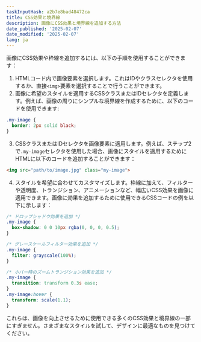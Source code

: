 ```yaml
---
taskInputHash: a2b7e8bad48472ca
title: CSS効果と境界線
description: 画像にCSS効果と境界線を追加する方法
date_published: '2025-02-07'
date_modified: '2025-02-07'
lang: ja
---
```

画像にCSS効果や枠線を追加するには、以下の手順を使用することができます：

1. HTMLコード内で画像要素を選択します。これはIDやクラスセレクタを使用するか、直接`<img>`要素を選択することで行うことができます。
2. 画像に希望のスタイルを適用するCSSクラスまたはIDセレクタを定義します。例えば、画像の周りにシンプルな境界線を作成するために、以下のコードを使用できます:

```css
.my-image {
  border: 2px solid black;
}
```

3. CSSクラスまたはIDセレクタを画像要素に適用します。例えば、ステップ2で`.my-image`セレクタを使用した場合、画像にスタイルを適用するためにHTMLに以下のコードを追加することができます：

```html
<img src="path/to/image.jpg" class="my-image">
```

4. スタイルを希望に合わせてカスタマイズします。枠線に加えて、フィルターや透明度、トランジション、アニメーションなど、幅広いCSS効果を画像に適用できます。画像に効果を追加するために使用できるCSSコードの例を以下に示します：

```css
/* ドロップシャドウ効果を追加 */
.my-image {
  box-shadow: 0 0 10px rgba(0, 0, 0, 0.5);
}

/* グレースケールフィルター効果を追加 */
.my-image {
  filter: grayscale(100%);
}

/* ホバー時のズームトランジション効果を追加 */
.my-image {
  transition: transform 0.3s ease;
}
.my-image:hover {
  transform: scale(1.1);
}
```

これらは、画像を向上させるために使用できる多くのCSS効果と境界線の一部にすぎません。さまざまなスタイルを試して、デザインに最適なものを見つけてください。
